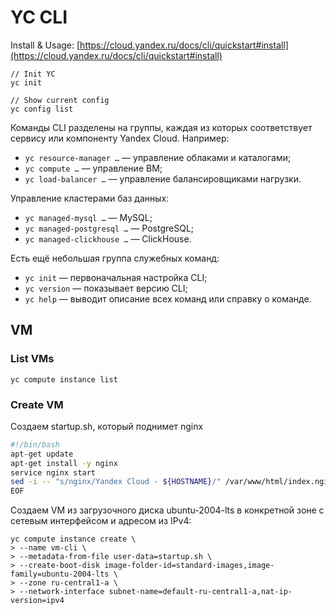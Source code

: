 # YC CLI

Install & Usage: [https://cloud.yandex.ru/docs/cli/quickstart#install](https://cloud.yandex.ru/docs/cli/quickstart#install)

```
// Init YC
yc init

// Show current config
yc config list
```

Команды CLI разделены на группы, каждая из которых соответствует сервису или компоненту Yandex Cloud. Например:

* `yc resource-manager …` — управление облаками и каталогами;
* `yc compute …` — управление ВМ;
* `yc load-balancer …` — управление балансировщиками нагрузки.

Управление кластерами баз данных:

* `yc managed-mysql …` — MySQL;
* `yc managed-postgresql …` — PostgreSQL;
* `yc managed-clickhouse …` — ClickHouse.

Есть ещё небольшая группа служебных команд:

* `yc init` — первоначальная настройка CLI;
* `yc version` — показывает версию CLI;
* `yc help` — выводит описание всех команд или справку о команде.

## VM

### List VMs

```
yc compute instance list
```

### Create VM

Создаем startup.sh, который поднимет nginx

```bash
#!/bin/bash
apt-get update
apt-get install -y nginx
service nginx start
sed -i -- "s/nginx/Yandex Cloud - ${HOSTNAME}/" /var/www/html/index.nginx-debian.html
EOF
```

Создаем VM из загрузочного диска ubuntu-2004-lts в конкретной зоне с сетевым интерфейсом и адресом из IPv4:

```
yc compute instance create \
> --name vm-cli \
> --metadata-from-file user-data=startup.sh \
> --create-boot-disk image-folder-id=standard-images,image-family=ubuntu-2004-lts \
> --zone ru-central1-a \
> --network-interface subnet-name=default-ru-central1-a,nat-ip-version=ipv4
```

